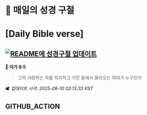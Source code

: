 # 🙏 매일의 성경 구절
# [Daily Bible verse]
## [![README에 성경구절 업데이트](https://github.com/DONGSUKA/first_test/actions/workflows/update-readme-bible.yml/badge.svg)](https://github.com/DONGSUKA/first_test/actions/workflows/update-readme-bible.yml)
<!-- START_BIBLE_VERSE -->
📖 **아가 8:5**
> 그의 사랑하는 자를 의지하고 거친 들에서 올라오는 여자가 누구인가

🕊️ _업데이트 시각: 2025-08-10 02:13:33 KST_
  <!-- END_BIBLE_VERSE -->
## GITHUB_ACTION
